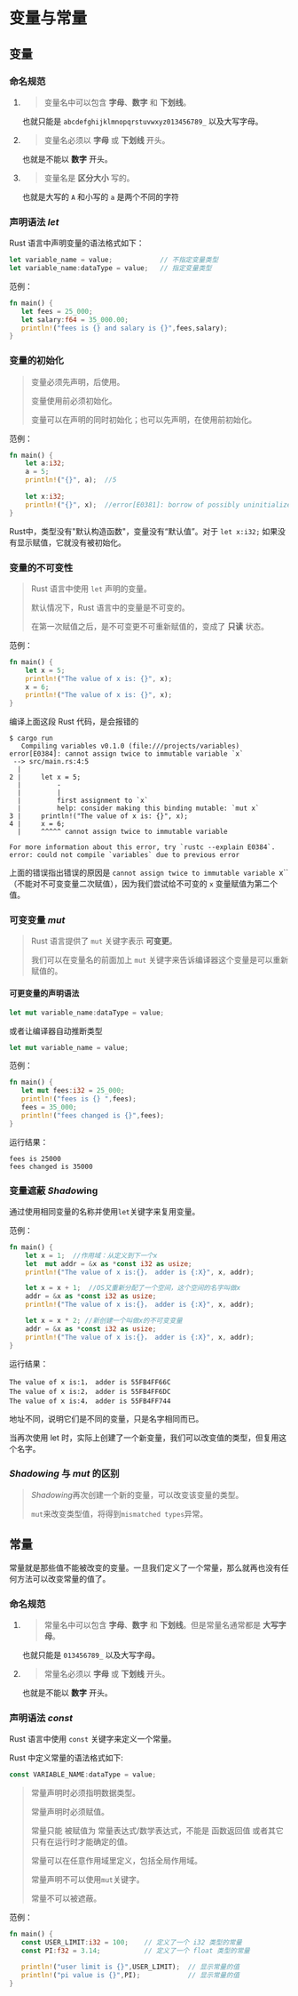 # 变量与常量

## 变量

### 命名规范

1. > 变量名中可以包含 **字母**、**数字** 和 **下划线**。

   也就只能是 `abcdefghijklmnopqrstuvwxyz013456789_` 以及大写字母。

2. > 变量名必须以 **字母** 或 **下划线** 开头。

   也就是不能以 **数字** 开头。

3. > 变量名是 **区分大小** 写的。

   也就是大写的 `A` 和小写的 `a` 是两个不同的字符

### 声明语法 *let*

Rust 语言中声明变量的语法格式如下：

```rust
let variable_name = value;            // 不指定变量类型
let variable_name:dataType = value;   // 指定变量类型
```

范例：

```rust
fn main() {
   let fees = 25_000;
   let salary:f64 = 35_000.00;
   println!("fees is {} and salary is {}",fees,salary);
}
```

### 变量的初始化

> 变量必须先声明，后使用。
>
> 变量使用前必须初始化。
>
> 变量可以在声明的同时初始化；也可以先声明，在使用前初始化。

范例：

```rust
fn main() {
    let a:i32;
    a = 5;
    println!("{}", a);  //5
    
    let x:i32;
    println!("{}", x);  //error[E0381]: borrow of possibly uninitialized variable: `x`
}
```

Rust中，类型没有"默认构造函数"，变量没有“默认值”。对于 `let x:i32;` 如果没有显示赋值，它就没有被初始化。

### 变量的不可变性

> Rust 语言中使用 `let` 声明的变量。
>
> 默认情况下，Rust 语言中的变量是不可变的。
>
> 在第一次赋值之后，是不可变更不可重新赋值的，变成了 **只读** 状态。

范例：

```rust
fn main() {
    let x = 5;
    println!("The value of x is: {}", x);
    x = 6;
    println!("The value of x is: {}", x);
}
```

编译上面这段 Rust 代码，是会报错的

```shell
$ cargo run
   Compiling variables v0.1.0 (file:///projects/variables)
error[E0384]: cannot assign twice to immutable variable `x`
 --> src/main.rs:4:5
  |
2 |     let x = 5;
  |         -
  |         |
  |         first assignment to `x`
  |         help: consider making this binding mutable: `mut x`
3 |     println!("The value of x is: {}", x);
4 |     x = 6;
  |     ^^^^^ cannot assign twice to immutable variable

For more information about this error, try `rustc --explain E0384`.
error: could not compile `variables` due to previous error
```

上面的错误指出错误的原因是 `cannot assign twice to immutable variable `x``（不能对不可变变量二次赋值），因为我们尝试给不可变的 `x` 变量赋值为第二个值。

### 可变变量 *mut*

> Rust 语言提供了 `mut` 关键字表示 **可变更**。 
>
> 我们可以在变量名的前面加上 `mut` 关键字来告诉编译器这个变量是可以重新赋值的。

#### 可更变量的声明语法

```rust
let mut variable_name:dataType = value;
```

或者让编译器自动推断类型

```rust
let mut variable_name = value;
```

范例：

```rust
fn main() {
   let mut fees:i32 = 25_000;
   println!("fees is {} ",fees);
   fees = 35_000;
   println!("fees changed is {}",fees);
}
```

运行结果：

```shell
fees is 25000
fees changed is 35000
```

### 变量遮蔽 *Shadow*ing

通过使用相同变量的名称并使用`let`关键字来复用变量。

范例：

```rust
fn main() {
    let x = 1;  //作用域：从定义到下一个x
    let  mut addr = &x as *const i32 as usize;
    println!("The value of x is:{}， adder is {:X}", x, addr);

    let x = x + 1;  //OS又重新分配了一个空间，这个空间的名字叫做x
    addr = &x as *const i32 as usize;
    println!("The value of x is:{}， adder is {:X}", x, addr);

    let x = x * 2; //新创建一个叫做x的不可变变量
    addr = &x as *const i32 as usize;
    println!("The value of x is:{}， adder is {:X}", x, addr);
}
```

运行结果：

```shell
The value of x is:1， adder is 55FB4FF66C
The value of x is:2， adder is 55FB4FF6DC
The value of x is:4， adder is 55FB4FF744
```

地址不同，说明它们是不同的变量，只是名字相同而已。

当再次使用 let 时，实际上创建了一个新变量，我们可以改变值的类型，但复用这个名字。

### *Shadowing* 与 *mut* 的区别

>*Shadowing*再次创建一个新的变量，可以改变该变量的类型。
>
>`mut`来改变类型值，将得到`mismatched types`异常。

## 常量

常量就是那些值不能被改变的变量。一旦我们定义了一个常量，那么就再也没有任何方法可以改变常量的值了。

### 命名规范

1. > 常量名中可以包含 **字母**、**数字** 和 **下划线**。但是常量名通常都是 **大写字母**。

   也就只能是 `013456789_` 以及大写字母。

2. > 常量名必须以 **字母** 或 **下划线** 开头。

   也就是不能以 **数字** 开头。

### 声明语法  *const*

Rust 语言中使用 `const` 关键字来定义一个常量。

Rust 中定义常量的语法格式如下:

```rust
const VARIABLE_NAME:dataType = value;
```

>常量声明时必须指明数据类型。
>
>常量声明时必须赋值。
>
>常量只能 被赋值为 常量表达式/数学表达式，不能是 函数返回值 或者其它只有在运行时才能确定的值。
>
>常量可以在任意作用域里定义，包括全局作用域。
>
>常量声明不可以使用`mut`关键字。
>
>常量不可以被遮蔽。

范例：

```rust
fn main() {
   const USER_LIMIT:i32 = 100;    // 定义了一个 i32 类型的常量
   const PI:f32 = 3.14;           // 定义了一个 float 类型的常量

   println!("user limit is {}",USER_LIMIT);  // 显示常量的值
   println!("pi value is {}",PI);            // 显示常量的值
}
```

